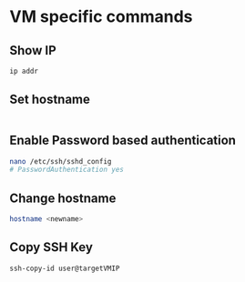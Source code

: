 # VM specific commands

## Show IP

```sh
ip addr
```

## Set hostname

```sh

```

## Enable Password based authentication

```sh
nano /etc/ssh/sshd_config
# PasswordAuthentication yes
```
## Change hostname

```sh
hostname <newname>
```

## Copy SSH Key

```sh
ssh-copy-id user@targetVMIP
```
